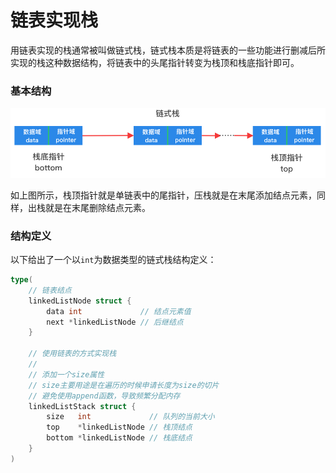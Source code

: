 # 链表实现栈

用链表实现的栈通常被叫做链式栈，链式栈本质是将链表的一些功能进行删减后所实现的栈这种数据结构，将链表中的头尾指针转变为栈顶和栈底指针即可。

### 基本结构

![链式栈](./img/linked_list_stack.jpg)

如上图所示，栈顶指针就是单链表中的尾指针，压栈就是在末尾添加结点元素，同样，出栈就是在末尾删除结点元素。

### 结构定义

以下给出了一个以`int`为数据类型的链式栈结构定义：

```go
type(
	// 链表结点
	linkedListNode struct {
		data int             // 结点元素值
		next *linkedListNode // 后继结点
	}

	// 使用链表的方式实现栈
	//
	// 添加一个size属性
	// size主要用途是在遍历的时候申请长度为size的切片
	// 避免使用append函数，导致频繁分配内存
	linkedListStack struct {
		size   int             // 队列的当前大小
		top    *linkedListNode // 栈顶结点
		bottom *linkedListNode // 栈底结点
	}
)
```
